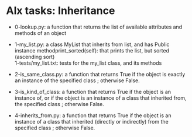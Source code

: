 # Alx tasks: Inheritance

* 0-lookup.py: a function that returns the list of available attributes and methods of an object
* 1-my_list.py: a class MyList that inherits from list, and has Public instance methodprint_sorted(self): that prints the list, but sorted (ascending sort)  
1-tests/my_list.txt: tests for the my_list class, and its methods

* 2-is_same_class.py: a function that returns True if the object is exactly an instance of the specified class ; otherwise False.
* 3-is_kind_of_class: a function that returns True if the object is an instance of, or if the object is an instance of a class that inherited from, the specified class ; otherwise False.
* 4-inherits_from.py: a function that returns True if the object is an instance of a class that inherited (directly or indirectly) from the specified class ; otherwise False.
